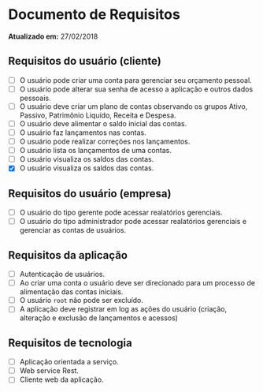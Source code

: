 Documento de Requisitos
=======================

**Atualizado em:** 27/02/2018

## Requisitos do usuário (cliente)

- [ ] O usuário pode criar uma conta para gerenciar seu orçamento pessoal.
- [ ] O usuário pode alterar sua senha de acesso a aplicação e outros dados pessoais.
- [ ] O usuário deve criar um plano de contas observando os grupos Ativo, Passivo, Patrimônio Liquído, Receita e Despesa.
- [ ] O usuário deve alimentar o saldo inicial das contas.
- [ ] O usuário faz lançamentos nas contas.
- [ ] O usuário pode realizar correções nos lançamentos.
- [ ] O usuário lista os lançamentos de uma contas.
- [ ] O usuário visualiza os saldos das contas.
- [X] O usuário visualiza os saldos das contas.

## Requisitos do usuário (empresa)

- [ ] O usuário do tipo gerente pode acessar realatórios gerenciais.
- [ ] O usuário do tipo administrador pode acessar realatórios gerenciais e gerenciar as contas de usuários.

## Requisitos da aplicação

- [ ] Autenticação de usuários.
- [ ] Ao criar uma conta o usuário deve ser direcionado para um processo de alimentação das contas iniciais.
- [ ] O usuário `root` não pode ser excluído.
- [ ] A aplicação deve registrar em log as ações do usuário (criação, alteração e exclusão
de lançamentos e acessos)

## Requisitos de tecnologia

- [ ] Aplicação orientada a serviço.
- [ ] Web service Rest.
- [ ] Cliente web da aplicação.
